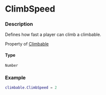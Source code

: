# ClimbSpeed
### Description
Defines how fast a player can climb a climbable.

Property of [Climbable](/classes/Climbable/)

#### Type
`Number`

### Example
```lua
climbable.ClimbSpeed = 2
```
